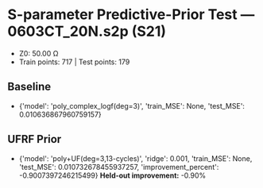 # S-parameter Predictive-Prior Test — 0603CT_20N.s2p (S21)
- Z0: 50.00 Ω
- Train points: 717  |  Test points: 179

## Baseline
- {'model': 'poly_complex_logf(deg=3)', 'train_MSE': None, 'test_MSE': 0.010636867960759157}

## UFRF Prior
- {'model': 'poly+UF(deg=3,13-cycles)', 'ridge': 0.001, 'train_MSE': None, 'test_MSE': 0.010732678455937257, 'improvement_percent': -0.9007397246215499}
**Held-out improvement:** -0.90%